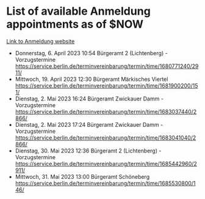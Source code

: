 # List of available Anmeldung appointments as of $NOW
[Link to Anmeldung website](https://service.berlin.de/terminvereinbarung/termin/tag.php?termin=1&anliegen[]=120686&dienstleisterlist=122210,122217,327316,122219,327312,122227,327314,122231,327346,122243,327348,122254,122252,329742,122260,329745,122262,329748,122271,327278,122273,327274,122277,327276,330436,122280,327294,122282,327290,122284,327292,122291,327270,122285,327266,122286,327264,122296,327268,150230,329760,122297,327286,122294,327284,122312,329763,122314,329775,122304,327330,122311,327334,122309,327332,317869,122281,327352,122279,329772,122283,122276,327324,122274,327326,122267,329766,122246,327318,122251,327320,122257,327322,122208,327298,122226,327300&herkunft=http%3A%2F%2Fservice.berlin.de%2Fdienstleistung%2F120686%2F)
- Donnerstag, 6. April 2023 10:54 Bürgeramt 2 (Lichtenberg) - Vorzugstermine https://service.berlin.de/terminvereinbarung/termin/time/1680771240/2911/
- Mittwoch, 19. April 2023 12:30 Bürgeramt Märkisches Viertel https://service.berlin.de/terminvereinbarung/termin/time/1681900200/151/
- Dienstag, 2. Mai 2023 16:24 Bürgeramt Zwickauer Damm - Vorzugstermine https://service.berlin.de/terminvereinbarung/termin/time/1683037440/2866/
- Dienstag, 2. Mai 2023 17:24 Bürgeramt Zwickauer Damm - Vorzugstermine https://service.berlin.de/terminvereinbarung/termin/time/1683041040/2866/
- Dienstag, 30. Mai 2023 12:36 Bürgeramt 2 (Lichtenberg) - Vorzugstermine https://service.berlin.de/terminvereinbarung/termin/time/1685442960/2911/
- Mittwoch, 31. Mai 2023 13:00 Bürgeramt Schöneberg https://service.berlin.de/terminvereinbarung/termin/time/1685530800/146/
